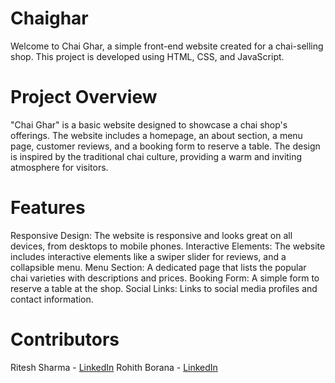 # Chaighar
Welcome to Chai Ghar, a simple front-end website created for a chai-selling shop. This project is developed using HTML, CSS, and JavaScript.

# Project Overview
"Chai Ghar" is a basic website designed to showcase a chai shop's offerings. The website includes a homepage, an about section, a menu page, customer reviews, and a booking form to reserve a table. The design is inspired by the traditional chai culture, providing a warm and inviting atmosphere for visitors.

# Features
Responsive Design: The website is responsive and looks great on all devices, from desktops to mobile phones.
Interactive Elements: The website includes interactive elements like a swiper slider for reviews, and a collapsible menu.
Menu Section: A dedicated page that lists the popular chai varieties with descriptions and prices.
Booking Form: A simple form to reserve a table at the shop.
Social Links: Links to social media profiles and contact information.

# Contributors
Ritesh Sharma - [LinkedIn](https://www.linkedin.com/in/ritesh-sharma-04b777266/)
Rohith Borana - [LinkedIn](https://www.linkedin.com/in/rohith-borana-b10778266/)
